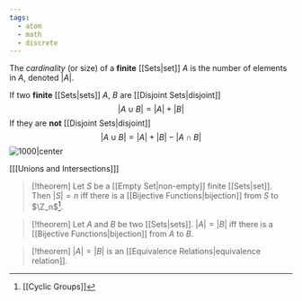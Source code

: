 ```yaml
---
tags:
  - atom
  - math
  - discrete
---
```

The *cardinality* (or size) of a **finite** [[Sets|set]] $A$ is the number of elements in $A$, denoted $|A|$.

If two **finite** [[Sets|sets]] $A$, $B$ are [[Disjoint Sets|disjoint]]
$$ |A \cup B| = |A| + |B| $$
If they are **not** [[Disjoint Sets|disjoint]]
$$ |A \cup B| = |A| + |B| - |A \cap B|$$
![1000|center](additive-rule.excalidraw)

\[[[Unions and Intersections]]\]

> [!theorem]
> Let $S$ be a [[Empty Set|non-empty]] finite [[Sets|set]]. Then $|S| = n$ iff there is a [[Bijective Functions|bijection]] from $S$ to $\Z_n$[^1].

> [!theorem]
> Let $A$ and $B$ be two [[Sets|sets]]. $|A| = |B|$ iff there is a [[Bijective Functions|bijection]] from $A$ to $B$.

> [!theorem]
> $|A| = |B|$ is an [[Equivalence Relations|equivalence relation]].

[^1]: [[Cyclic Groups]]
